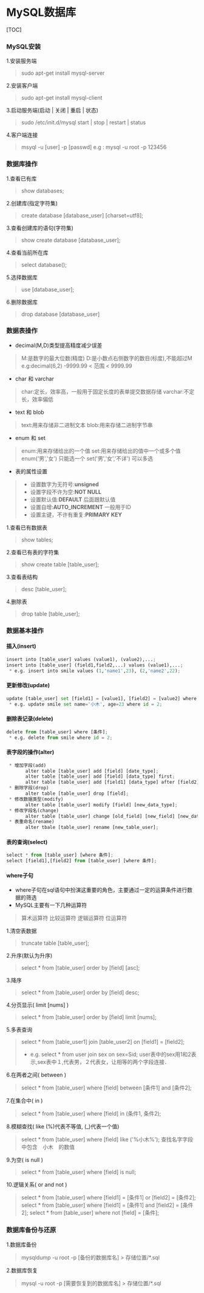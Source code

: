 MySQL数据库
===

[TOC]

### MySQL安装
1.安装服务端
>sudo apt-get install mysql-server

2.安装客户端
>sudo apt-get install mysql-client

3.启动服务端(启动 | 关闭 | 重启 | 状态)
>sudo /etc/init.d/mysql start | stop | restart | status

4.客户端连接
>msyql -u [user] -p [passwd]
>e.g : mysql -u root -p 123456

### 数据库操作
1.查看已有库
>show databases;

2.创建库(指定字符集)
>create database [database_user] [charset=utf8];

3.查看创建库的语句(字符集)
>show create database [database_user];

4.查看当前所在库
>select database();

5.选择数据库
>use [database_user];

6.删除数据库
>drop database [database_user]

### 数据表操作
* decimal(M,D)类型提高精度减少误差
>M:是数字的最大位数(精度)
>D:是小数点右侧数字的数目(标度),不能超过M 
>e.g:decimal(6,2) -9999.99 < 范围 < 9999.99
* char 和 varchar
>char:定长，效率高，一般用于固定长度的表单提交数据存储
>varchar:不定长，效率偏低
* text 和 blob
>text:用来存储非二进制文本
>blob:用来存储二进制字节串
* enum 和 set
>enum:用来存储给出的一个值
>set:用来存储给出的值中一个或多个值
>enum('男','女')  只能选一个
>set('男','女','不详')  可以多选
* 表的属性设置
> * 设置数字为无符号:**unsigned**
> * 设置字段不许为空:**NOT NULL**
> * 设置默认值:**DEFAULT** 后面跟默认值
> * 设置自增:**AUTO_INCREMENT** 一般用于ID
> * 设置主键，不许有重复:**PRIMARY KEY**

1.查看已有数据表
>show tables;

2.查看已有表的字符集
>show create table [table_user];

3.查看表结构
>desc [table_user];

4.删除表
>drop table [table_user];

### 数据基本操作
#### 插入(insert)
```python
insert into [table_user] values (value1), (value2),...;
insert into [table_user] (field1,field2,...) values (value1),...;
 * e.g. insert into smile values (1,'name1',23), (2,'name2',22);
```
#### 更新修改(update)
```python
update [table_user] set [field1] = [value1], [field2] = [value2] where id = 2;
 * e.g. update smile set name='小木', age=23 where id = 2; 
```
#### 删除表记录(delete)
```python
delete from [table_user] where [条件];
 * e.g. delete from smile where id = 2;
```
#### 表字段的操作(alter)
```python
 * 增加字段(add)
       alter table [table_user] add [field] [date_type];
       alter table [table_user] add [field] [data_type] first;
       alter table [table_user] add [field1] [data_type] after [field2];
 * 删除字段(drop)
       alter table [table_user] drop [field];
 * 修改数据类型(modify)
       alter table [table_user] modify [field] [new_data_type];
 * 修改字段名(change)
       alter table [table_user] change [old_field] [new_field] [new_data_type];
 * 表重命名(rename)
       alter tbale [table_user] rename [new_table_user];
```
#### 表的查询(select)
```python
select * from [table_user] [where 条件];
select [field1],[field2] from [table_user] [where 条件];
```
#### where子句
 * where子句在sql语句中扮演这重要的角色，主要通过一定的运算条件进行数据的筛选
 * MySQL主要有一下几种运算符
>算术运算符
>比较运算符
>逻辑运算符
>位运算符

1.清空表数据
>truncate table [table_user];

2.升序(默认为升序)
>select * from [table_user] order by [field] [asc];

3.降序
>select * from [table_user] order by [field] desc;

4.分页显示( limit [nums] )
>select * from [table_user] order by [field] limit [nums];

5.多表查询
>select * from [table_user1] join [table_user2] on [field1] = [field2];
> * e.g. select * from user join sex on sex=Sid;
> user表中的sex用1和2表示,sex表中１,代表男，２代表女，让相等的两个字段连接．

6.在两者之间( between )
>select * from [table_user] where [field] between [条件1] and [条件2];

7.在集合中( in )
>select * from [table_user] where [field] in (条件1, 条件2);

8.模糊查找( like (%)代表不等值, (_)代表一个值)
>select * from [table_user] where [field] like ('%小木%');
>查找名字字段中包含　小木　的数值

9.为空( is null )
>select * from [table_user] where [field] is null; 

10.逻辑关系( or and not )
>select * from [table_user] where [field1] = [条件1] or [field2] = [条件2]; 
>select * from [table_user] where [field1] = [条件1] and [field2] = [条件2];
>select * from [table_user] where not [field] = [条件];

### 数据库备份与还原
1.数据库备份
>mysqldump -u root -p [备份的数据库名] > 存储位置/*.sql

2.数据库恢复
>mysql -u root -p [需要恢复到的数据库名] > 存储位置/*.sql











